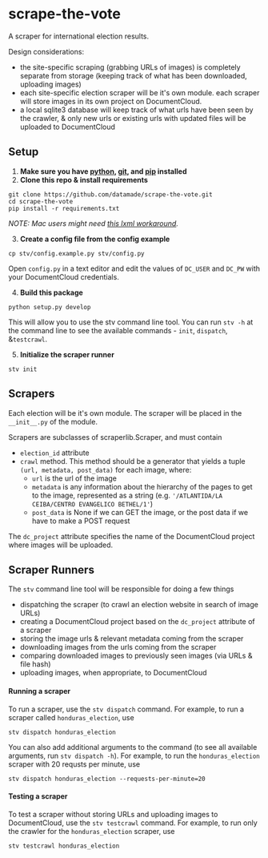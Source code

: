 # scrape-the-vote
A scraper for international election results. 

Design considerations:
- the site-specific scraping (grabbing URLs of images) is completely separate from storage (keeping track of what has been downloaded, uploading images)
- each site-specific election scraper will be it's own module. each scraper will store images in its own project on DocumentCloud.
- a local sqlite3 database will keep track of what urls have been seen by the crawler, & only new urls or existing urls with updated files will be uploaded to DocumentCloud

## Setup
1. **Make sure you have [python](https://www.python.org/), [git](http://www.git-scm.com/), and [pip](https://pip.pypa.io/en/stable/) installed**
2. **Clone this repo & install requirements**
  
  ```
  git clone https://github.com/datamade/scrape-the-vote.git
  cd scrape-the-vote
  pip install -r requirements.txt
  ```
  
  *NOTE: Mac users might need [this lxml workaround](http://stackoverflow.com/questions/22313407/clang-error-unknown-argument-mno-fused-madd-python-package-installation-fa).*
  
3. **Create a config file from the config example**
  
  ```
  cp stv/config.example.py stv/config.py
  ```

  Open ```config.py``` in a text editor and edit the values of ```DC_USER``` and ```DC_PW``` with your DocumentCloud credentials.

4. **Build this package**
  ```
  python setup.py develop
  ```
  This will allow you to use the stv command line tool. You can run `stv -h` at the command line to see the available commands - `init`, `dispatch`, &`testcrawl`.
  
5. **Initialize the scraper runner**
  ```
  stv init
  ```

## Scrapers
Each election will be it's own module. The scraper will be placed in the `__init__.py` of the module.

Scrapers are subclasses of scraperlib.Scraper, and must contain

- `election_id` attribute
- `crawl` method. This method should be a generator that yields a tuple `(url, metadata, post_data)` for each image, where:
  - `url` is the url of the image
  - `metadata` is any information about the hierarchy of the pages to get to the image, represented as a string (e.g. `'/ATLANTIDA/LA CEIBA/CENTRO EVANGELICO BETHEL/1'`)
  - `post_data` is None if we can GET the image, or the post data if we have to make a POST request

The `dc_project` attribute specifies the name of the DocumentCloud project where images will be uploaded.

## Scraper Runners
The `stv` command line tool will be responsible for doing a few things

- dispatching the scraper (to crawl an election website in search of image URLs)
- creating a DocumentCloud project based on the `dc_project` attribute of a scraper
- storing the image urls & relevant metadata coming from the scraper
- downloading images from the urls coming from the scraper
- comparing downloaded images to previously seen images (via URLs & file hash)
- uploading images, when appropriate, to DocumentCloud


#### Running a scraper
To run a scraper, use the `stv dispatch` command. For example, to run a scraper called `honduras_election`, use

```
stv dispatch honduras_election
```

You can also add additional arguments to the command (to see all available arguments, run `stv dispatch -h`). For example, to run the `honduras_election` scraper with 20 requsts per minute, use

```
stv dispatch honduras_election --requests-per-minute=20
```

#### Testing a scraper
To test a scraper without storing URLs and uploading images to DocumentCloud, use the `stv testcrawl` command. For example, to run only the crawler for the ```honduras_election``` scraper, use

```
stv testcrawl honduras_election
```
